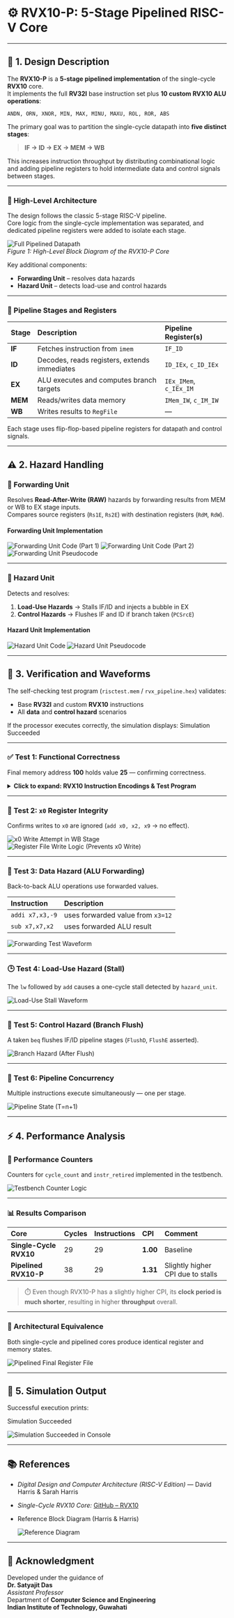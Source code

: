# ⚙️ RVX10-P: 5-Stage Pipelined RISC-V Core

---

## 🧩 1. Design Description

The **RVX10-P** is a **5-stage pipelined implementation** of the single-cycle **RVX10** core.  
It implements the full **RV32I** base instruction set plus **10 custom RVX10 ALU operations**:

`ANDN, ORN, XNOR, MIN, MAX, MINU, MAXU, ROL, ROR, ABS`

The primary goal was to partition the single-cycle datapath into **five distinct stages**:
> **IF → ID → EX → MEM → WB**

This increases instruction throughput by distributing combinational logic and adding pipeline registers to hold intermediate data and control signals between stages.

---

### 🧠 High-Level Architecture

The design follows the classic 5-stage RISC-V pipeline.  
Core logic from the single-cycle implementation was separated, and dedicated pipeline registers were added to isolate each stage.

![Full Pipelined Datapath](https://github.com/user-attachments/assets/b30e0af6-e2ff-43d2-aaca-5209e3659a5a)  
*Figure 1: High-Level Block Diagram of the RVX10-P Core*

Key additional components:
- **Forwarding Unit** – resolves data hazards  
- **Hazard Unit** – detects load-use and control hazards  

---

### 🔹 Pipeline Stages and Registers

| Stage | Description | Pipeline Register(s) |
|:------|:-------------|:---------------------|
| **IF** | Fetches instruction from `imem` | `IF_ID` |
| **ID** | Decodes, reads registers, extends immediates | `ID_IEx`, `c_ID_IEx` |
| **EX** | ALU executes and computes branch targets | `IEx_IMem`, `c_IEx_IM` |
| **MEM** | Reads/writes data memory | `IMem_IW`, `c_IM_IW` |
| **WB** | Writes results to `RegFile` | — |

Each stage uses flip-flop-based pipeline registers for datapath and control signals.

---

## ⚠️ 2. Hazard Handling

### 🔁 Forwarding Unit

Resolves **Read-After-Write (RAW)** hazards by forwarding results from MEM or WB to EX stage inputs.  
Compares source registers (`Rs1E`, `Rs2E`) with destination registers (`RdM`, `RdW`).

#### Forwarding Unit Implementation
![Forwarding Unit Code (Part 1)](https://github.com/user-attachments/assets/8a16a1f8-ddb5-4ded-9e4b-7cc70fef41b1)
![Forwarding Unit Code (Part 2)](https://github.com/user-attachments/assets/8e6a7abb-b383-4cfe-a9cb-cfbb2d9642be)
![Forwarding Unit Pseudocode](https://github.com/user-attachments/assets/65fe49bf-ad16-426f-af85-ad0730b6e6d9)

---

### 🚧 Hazard Unit

Detects and resolves:
1. **Load-Use Hazards** → Stalls IF/ID and injects a bubble in EX  
2. **Control Hazards** → Flushes IF and ID if branch taken (`PCSrcE`)

#### Hazard Unit Implementation
![Hazard Unit Code](https://github.com/user-attachments/assets/d46f0cf5-782b-4058-9104-cf81c62ed0f3)
![Hazard Unit Pseudocode](https://github.com/user-attachments/assets/b0f71fbc-3d20-4614-ba31-45843ab14897)

---

## 🧪 3. Verification and Waveforms

The self-checking test program (`risctest.mem` / `rvx_pipeline.hex`) validates:
- Base **RV32I** and custom **RVX10** instructions  
- All **data** and **control hazard** scenarios  

If the processor executes correctly, the simulation displays:
Simulation Succeeded

---

### ✅ Test 1: Functional Correctness

Final memory address **100** holds value **25** — confirming correctness.

<details>
<summary><b>Click to expand: RVX10 Instruction Encodings & Test Program</b></summary>

*(Include instruction encodings, binary formats, and memory initialization details here.)*

</details>

---

### 🧱 Test 2: `x0` Register Integrity

Confirms writes to `x0` are ignored (`add x0, x2, x9` → no effect).

![x0 Write Attempt in WB Stage](https://github.com/user-attachments/assets/1eb6797c-3c0a-434e-83a8-abf6bfa8bc10)
![Register File Write Logic (Prevents x0 Write)](https://github.com/user-attachments/assets/f8bae6c3-f868-423d-8125-9cacc9ecbd36)

---

### 🔄 Test 3: Data Hazard (ALU Forwarding)

Back-to-back ALU operations use forwarded values.

| Instruction | Description |
|:-------------|:-------------|
| `addi x7,x3,-9` | uses forwarded value from `x3=12` |
| `sub x7,x7,x2` | uses forwarded ALU result |

![Forwarding Test Waveform](https://github.com/user-attachments/assets/5e478367-e20b-4c8e-ad46-3a0b03e93385)

---

### 🕒 Test 4: Load-Use Hazard (Stall)

The `lw` followed by `add` causes a one-cycle stall detected by `hazard_unit`.

![Load-Use Stall Waveform](https://github.com/user-attachments/assets/fc9d41c8-1da7-4a56-9ebf-87b36fa596bf)

---

### 🔀 Test 5: Control Hazard (Branch Flush)

A taken `beq` flushes IF/ID pipeline stages (`FlushD`, `FlushE` asserted).

![Branch Hazard (After Flush)](https://github.com/user-attachments/assets/9428145e-c6fd-452a-89ee-ba5d847887f1)

---

### 🧵 Test 6: Pipeline Concurrency

Multiple instructions execute simultaneously — one per stage.

![Pipeline State (T=n+1)](https://github.com/user-attachments/assets/c7a0013c-47b7-4eb5-a6c1-081c2e30c194)

---

## ⚡ 4. Performance Analysis

### 🧮 Performance Counters

Counters for `cycle_count` and `instr_retired` implemented in the testbench.

![Testbench Counter Logic](https://github.com/user-attachments/assets/2f8540de-ccc5-40f7-ab8c-637543b610e5)

---

### 📊 Results Comparison

| Core | Cycles | Instructions | CPI | Comment |
|:------|:-------|:-------------|:----|:---------|
| **Single-Cycle RVX10** | 29 | 29 | **1.00** | Baseline |
| **Pipelined RVX10-P** | 38 | 29 | **1.31** | Slightly higher CPI due to stalls |

> ⏱️ Even though RVX10-P has a slightly higher CPI, its **clock period is much shorter**, resulting in higher **throughput** overall.

---

### 🧩 Architectural Equivalence

Both single-cycle and pipelined cores produce identical register and memory states.

![Pipelined Final Register File](https://github.com/user-attachments/assets/8a5132c5-2d4b-4acb-a1ac-e8ff44a3564d)

---

## 🏁 5. Simulation Output

Successful execution prints:

Simulation Succeeded

![Simulation Succeeded in Console](https://github.com/user-attachments/assets/33db9c56-eb1d-404a-b9c1-7b04d96c3e48)

---

## 📚 References

- *Digital Design and Computer Architecture (RISC-V Edition)* — David Harris & Sarah Harris  
- *Single-Cycle RVX10 Core:* [GitHub – RVX10](https://github.com/spandanb10745/CS322M-230102108/tree/main/RVX10)  
- Reference Block Diagram (Harris & Harris)
  
  ![Reference Diagram](https://github.com/user-attachments/assets/87863e0f-9cb3-4b95-a4ff-1014210ddfe1)

---

## 🏫 Acknowledgment

Developed under the guidance of  
**Dr. Satyajit Das**  
*Assistant Professor*  
Department of **Computer Science and Engineering**  
**Indian Institute of Technology, Guwahati**
